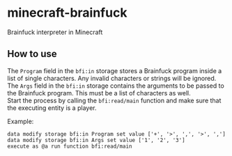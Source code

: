 # minecraft-brainfuck
Brainfuck interpreter in Minecraft

## How to use
The `Program` field in the `bfi:in` storage stores a Brainfuck program inside a list of single characters.
Any invalid characters or strings will be ignored.  
The `Args` field in the `bfi:in` storage contains the arguments to be passed to the Brainfuck program. This must
be a list of characters as well.  
Start the process by calling the `bfi:read/main` function and make sure that the executing entity is a player.

Example:
```mcfunction
data modify storage bfi:in Program set value ['+', '>', ',', '>', ',']
data modify storage bfi:in Args set value ['1', '2', '3']
execute as @a run function bfi:read/main
```
